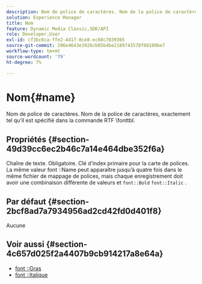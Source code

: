 ```yaml
---
description: Nom de police de caractères. Nom de la police de caractères, exactement tel qu’il est spécifié dans la commande RTF \fonttbl.
solution: Experience Manager
title: Nom
feature: Dynamic Media Classic,SDK/API
role: Developer,User
exl-id: cf3bc6ca-ffe2-4417-8ce8-ec68c7039365
source-git-commit: 206e4643e3926cb85b4be2189743578f88180be7
workflow-type: tm+mt
source-wordcount: '79'
ht-degree: 7%

---
```


# Nom{#name}

Nom de police de caractères. Nom de la police de caractères, exactement tel qu’il est spécifié dans la commande RTF \fonttbl.

## Propriétés {#section-49d39cc6ec2b46c7a14e464dbe352f6a}

Chaîne de texte. Obligatoire. Clé d’index primaire pour la carte de polices. La même valeur font ::Name peut apparaître jusqu’à quatre fois dans le même fichier de mappage de polices, mais chaque enregistrement doit avoir une combinaison différente de valeurs et `font::Bold` `font::Italic` .

## Par défaut {#section-2bcf8ad7a7934956ad2cd42fd0d401f8}

Aucune

## Voir aussi {#section-4c657d025f2a4407b9cb914217a8e64a}

* [font ::Gras](r-bold-font.md#reference_F7B017EF67574A29ABFC3954AB64159C)
* [font ::Italique](r-italic-font.md#reference_DC04A532B34A41AF81B0B9644ACFAAD6)
